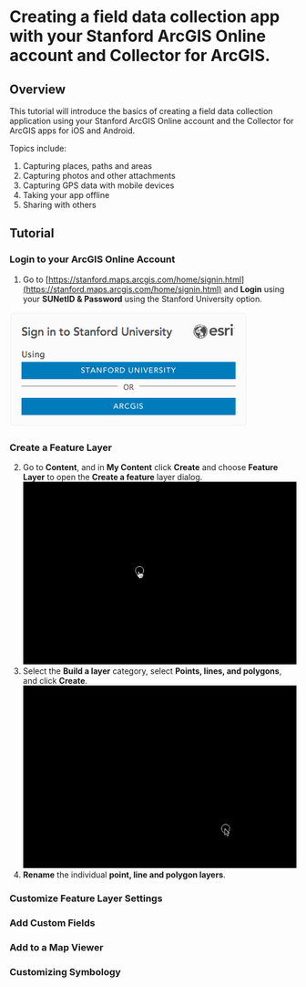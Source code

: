 # Creating a field data collection app with your Stanford ArcGIS Online account and Collector for ArcGIS.

## Overview  

This tutorial will introduce the basics of creating a field data collection application using your Stanford ArcGIS Online account and the Collector for ArcGIS apps for iOS and Android.

Topics include:  

1. Capturing places, paths and areas
2. Capturing photos and other attachments
3. Capturing GPS data with mobile devices
4. Taking your app offline
5. Sharing with others

## Tutorial
### Login to your ArcGIS Online Account  
1. Go to [https://stanford.maps.arcgis.com/home/signin.html](https://stanford.maps.arcgis.com/home/signin.html) and **Login** using your **SUNetID & Password** using the Stanford University option.  

  ![Stanford SSO](./images/stanford_sso.png)


  ### Create a Feature Layer  

2. Go to **Content**, and in **My Content** click **Create** and choose **Feature Layer** to open the **Create a feature** layer dialog.  
  ![Create a layer](./images/create_layer.gif)
3. Select the **Build a layer** category, select **Points, lines, and polygons**, and click **Create**.  
  ![Create a layer](./images/pointlinepoly.gif)
4. **Rename** the individual **point, line and polygon layers**.


### Customize Feature Layer Settings
### Add Custom Fields
### Add to a Map Viewer
### Customizing Symbology

